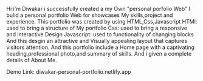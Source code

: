 Hi i'm Diwakar i successfully created a my Own "personal porfolio Web"
I bulid a personal portfolio Web for showcases My skills,project and experience.
This portfolio was created by using HTML,Css,Javascript
HTMl: used to bring a structure of My portfolio
Css: used to bring a responsive and interactive Design
Javascript: used to functionality of changing blocks
And this desgin an attractive and Visually appealing layout that captures visitors attention.
And this portfolio include a Home page with a captivating heading,professional photo,and summary of skills.
And i given a complete details of About Me.

Demo Link: diwakar-personal-portfolio.netlify.app
